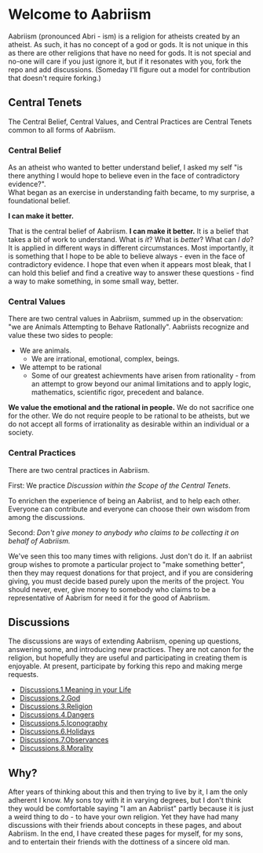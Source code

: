 # Welcome to Aabriism

Aabriism (pronounced Abri - ism) is a religion for atheists created by an atheist.  As such, it has no concept of a god or gods.  It is not unique in this as there are other religions that have no need for gods.  It is not special and no-one will care if you just ignore it, but if it resonates with you, fork the repo and add discussions.  (Someday I'll figure out a model for contribution that doesn't require forking.)

## Central Tenets
The Central Belief, Central Values, and Central Practices are Central Tenets common to all forms of Aabriism. 

### Central Belief
As an atheist who wanted to better understand belief, I asked my self "is there anything I would hope to believe even in the face of contradictory evidence?".  
What began as an exercise in understanding faith became, to my surprise, a foundational belief.

  **I can make it better.**

That is the central belief of Aabriism.  **I can make it better.**  It is a belief that takes a bit of work to understand.  What is *it*?  What is *better*?  What can *I do*? 
It is applied in different ways in different circumstances.  Most importantly, it is something that I hope to be able to believe always - even in the face of contradictory evidence.  I hope that even when it appears most bleak, that I can hold this belief and find a creative way to answer these questions - find a way to make something, in some small way, better.

### Central Values
There are two central values in Aabriism, summed up in the observation: "we are Animals Attempting to Behave RatIonally".  Aabriists recognize and value these two sides to people:  
* We are animals. 
  * We are irrational, emotional, complex, beings.
* We attempt to be rational
  * Some of our greatest achievments have arisen from rationality - from an attempt to grow beyond our animal limitations and to apply logic, mathematics, scientific rigor, precedent and balance.

**We value the emotional and the rational in people.**  We do not sacrifice one for the other.  We do not require people to be rational to be atheists, but we do not accept all forms of irrationality as desirable within an individual or a society.

### Central Practices
There are two central practices in Aabriism.

First:   We practice *Discussion within the Scope of the Central Tenets*. 

To enrichen the experience of being an Aabriist, and to help each other.  Everyone can contribute and everyone can choose their own wisdom from among the discussions.

Second: *Don't give money to anybody who claims to be collecting it on behalf of Aabriism.*

We've seen this too many times with religions.  Just don't do it.  If an aabriist group wishes to promote a particular project to "make something better", then they may request donations for that project, and if you are considering giving, you must decide based purely upon the merits of the project.  You should never, ever, give money to somebody who claims to be a representative of Aabrism for need it for the good of Aabriism.


## Discussions
The discussions are ways of extending Aabriism, opening up questions, answering some, and introducing new practices.  They are not canon for the religion, but hopefully they are useful and participating in creating them is enjoyable.  At present, participate by forking this repo and making merge requests.
* [Discussions.1.Meaning in your Life](philosophy/meaning.html)
* [Discussions.2.God](philosophy/god.html)
* [Discussions.3.Religion](philosophy/religion.html)
* [Discussions.4.Dangers](practices/dangers.html)
* [Discussions.5.Iconography](iconography/index.html)
* [Discussions.6.Holidays](practices/index.html#holidays)
* [Discussions.7.Observances](practices/index.html)
* [Discussions.8.Morality](philosophy/morality.html)

## Why?
After years of thinking about this and then trying to live by it, I am the only adherent I know.  My sons toy with it in varying degrees, but I don't think they would be comfortable saying "I am an Aabriist" partly because it is just a weird thing to do - to have your own religion.  Yet they have had many discussions with their friends about concepts in these pages, and about Aabriism.  In the end, I have created these pages for myself, for my sons, and to entertain their friends with the dottiness of a sincere old man.

